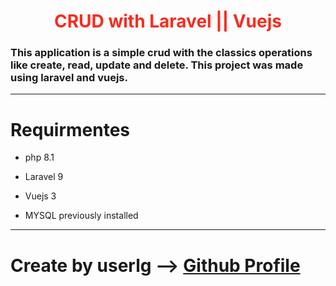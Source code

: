 <h1 style='text-align: center; color: #F72C1F;'>CRUD with Laravel || Vuejs</h1>

### This application is a simple crud with the classics operations like create, read, update and delete. This project was made using laravel and vuejs.

------------------

# Requirmentes

+ php 8.1


+ Laravel 9

+ Vuejs 3

+ MYSQL previously installed
-------
# Create by userlg --> <a href=''>Github Profile</a>
